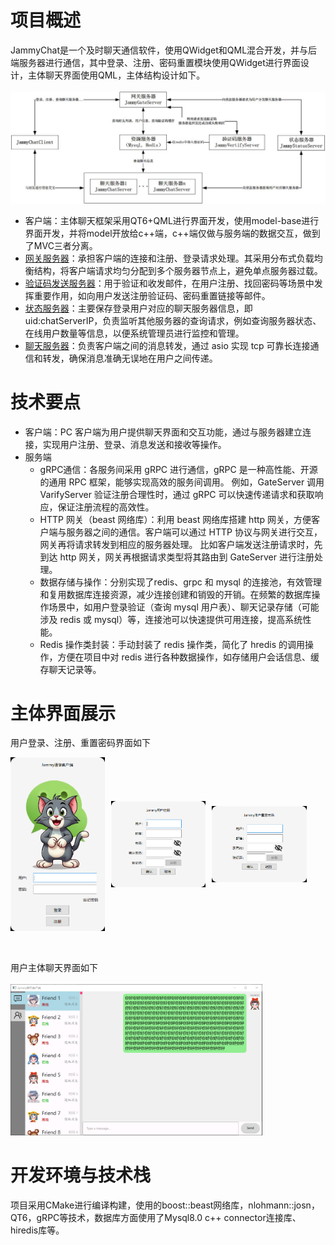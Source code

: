 ﻿# 项目概述
JammyChat是一个及时聊天通信软件，使用QWidget和QML混合开发，并与后端服务器进行通信，其中登录、注册、密码重置模块使用QWidget进行界面设计，主体聊天界面使用QML，主体结构设计如下。
<br></br>
![](./项目架构.jpg)
- 客户端：主体聊天框架采用QT6+QML进行界面开发，使用model-base进行界面开发，并将model开放给c++端，c++端仅做与服务端的数据交互，做到了MVC三者分离。
- [网关服务器](https://github.com/jammy-6/JammyGateServer)：承担客户端的连接和注册、登录请求处理。其采用分布式负载均衡结构，将客户端请求均匀分配到多个服务器节点上，避免单点服务器过载。
- [验证码发送服务器](https://github.com/jammy-6/JammyVertifyServer)：用于验证和收发邮件，在用户注册、找回密码等场景中发挥重要作用，如向用户发送注册验证码、密码重置链接等邮件。
- [状态服务器](https://github.com/jammy-6/JammyStatusServer)：主要保存登录用户对应的聊天服务器信息，即uid:chatServerIP，负责监听其他服务器的查询请求，例如查询服务器状态、在线用户数量等信息，以便系统管理员进行监控和管理。
- [聊天服务器](https://github.com/jammy-6/JammyChatServer)：负责客户端之间的消息转发，通过 asio 实现 tcp 可靠长连接通信和转发，确保消息准确无误地在用户之间传递。


# 技术要点
- 客户端：PC 客户端为用户提供聊天界面和交互功能，通过与服务器建立连接，实现用户注册、登录、消息发送和接收等操作。
- 服务端
  - gRPC通信：各服务间采用 gRPC 进行通信，gRPC 是一种高性能、开源的通用 RPC 框架，能够实现高效的服务间调用。
  例如，GateServer 调用 VarifyServer 验证注册合理性时，通过 gRPC 可以快速传递请求和获取响应，保证注册流程的高效性。
  - HTTP 网关（beast 网络库）：利用 beast 网络库搭建 http 网关，方便客户端与服务器之间的通信。客户端可以通过 HTTP 协议与网关进行交互，网关再将请求转发到相应的服务器处理。
  比如客户端发送注册请求时，先到达 http 网关，网关再根据请求类型将其路由到 GateServer 进行注册处理。
  - 数据存储与操作：分别实现了redis、grpc 和 mysql 的连接池，有效管理和复用数据库连接资源，减少连接创建和销毁的开销。在频繁的数据库操作场景中，如用户登录验证（查询 mysql 用户表）、聊天记录存储（可能涉及 redis 或 mysql）等，连接池可以快速提供可用连接，提高系统性能。
  - Redis 操作类封装：手动封装了 redis 操作类，简化了 hredis 的调用操作，方便在项目中对 redis 进行各种数据操作，如存储用户会话信息、缓存聊天记录等。

# 主体界面展示
用户登录、注册、重置密码界面如下
<div style="display: flex; flex-direction: row; align-items: center;">
  <img src="./登录界面.png" alt="Your Image" style="width: 30%; height: 30%;margin-right: 10px;">
  <img src="./注册界面.png" alt="Your Image" style="width: 30%; height: 30%;margin-right: 10px;">
  <img src="./重置密码界面.png" alt="Your Image" style="width: 30%; height: 30%;margin-right: 10px;">
</div>

<br></br>
用户主体聊天界面如下
<br></br>
<img src="./主体界面.png" style="width: 80%; height: 80%;">

# 开发环境与技术栈
项目采用CMake进行编译构建，使用的boost::beast网络库，nlohmann::josn，QT6，gRPC等技术，数据库方面使用了Mysql8.0 c++ connector连接库、hiredis库等。
